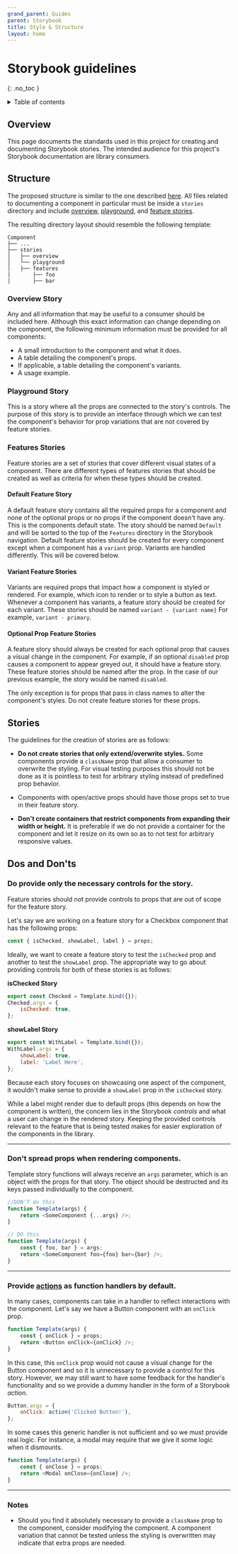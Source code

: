 ```yaml
---
grand_parent: Guides
parent: Storybook
title: Style & Structure
layout: home
---
```


# Storybook guidelines
{: .no_toc }

<details markdown="block">
  <summary>
    Table of contents
  </summary>
  {: .text-delta }
- TOC
{:toc}
</details>

## Overview

This page documents the standards used in this project for creating and
documenting Storybook stories. The intended audience for this project's
Storybook documentation are library consumers.

## Structure

The proposed structure is similar to the one described
[here](https://storybook.js.org/blog/structuring-your-storybook/). All files
related to documenting a component in particular must be inside a `stories`
directory and include [overview](#overview-story), [playground](#playground-story),
and [feature stories](#features-stories).

The resulting directory layout should resemble the following template:

    Component
    ├── ...
    ├── stories
    │   ├── overview
    │   └── playground
    │   ├── features
    |       ├── foo
    |       ├── bar

### Overview Story

Any and all information that may be useful to a consumer should be included here.
Although this exact information can change depending on the component, the
following minimum information must be provided for all components:

- A small introduction to the component and what it does.
- A table detailing the component's props.
- If applicable, a table detailing the component's variants.
- A usage example.

### Playground Story

This is a story where all the props are connected to the story's controls. The
purpose of this story is to provide an interface through which we can test the
component's behavior for prop variations that are not covered by feature stories.

### Features Stories

Feature stories are a set of stories that cover different visual states of
a component. There are different types of features stories that should be created
as well as criteria for when these types should be created.

#### Default Feature Story

A default feature story contains all the required props for a component and none
of the optional props or no props if the component doesn't have any. This is the
components default state. The story should be named `Default` and will be sorted
to the top of the `Features` directory in the Storybook navigation. Default
feature stories should be created for every component except when a component has
a `variant` prop. Variants are handled differently. This will be covered below.

#### Variant Feature Stories

Variants are required props that impact how a component is styled or rendered. For
example, which icon to render or to style a button as text. Whenever a component
has variants, a feature story should be created for each variant. These stories
should be named `variant - {variant name}` For example, `variant - primary`.

#### Optional Prop Feature Stories

A feature story should always be created for each optional prop that causes a
visual change in the component. For example, if an optional `disabled` prop
causes a component to appear greyed out, it should have a feature story. These
feature stories should be named after the prop. In the case of our previous
example, the story would be named `disabled`.

The only exception is for props that pass in class names to alter the component's
styles. Do not create feature stories for these props.

## Stories

The guidelines for the creation of stories are as follows:

-   **Do not create stories that only extend/overwrite styles.** Some
    components provide a `className` prop that allow a consumer to overwrite
    the styling. For visual testing purposes this should not be done as it is
    pointless to test for arbitrary styling instead of predefined prop behavior.

-   Components with open/active props should have those props set to true in
    their feature story.

-   **Don't create containers that restrict components from expanding their width or height.**
    It is preferable if we do not provide a container for the component and let
    it resize on its own so as to not test for arbitrary responsive values.


## Dos and Don'ts

### Do provide only the necessary controls for the story.

Feature stories should not provide controls to props that are out of scope for
the feature story.

Let's say we are working on a feature story for a Checkbox component that has
the following props:

```js
const { isChecked, showLabel, label } = props;
```

Ideally, we want to create a feature story to test the `isChecked` prop and
another to test the `showLabel` prop. The appropriate way to go about providing
controls for both of these stories is as follows:

**isChecked Story**

```js
export const Checked = Template.bind({});
Checked.args = {
    isChecked: true,
};
```

**showLabel Story**

```js
export const WithLabel = Template.bind({});
WithLabel.args = {
    showLabel: true,
    label: 'Label Here',
};
```

Because each story focuses on showcasing one aspect of the component, it
wouldn't make sense to provide a `showLabel` prop in the `isChecked` story.

While a label might render due to default props (this depends on how the
component is written), the concern lies in the Storybook _controls_ and what a
user can change in the rendered story. Keeping the provided controls relevant to
the feature that is being tested makes for easier exploration of the components
in the library.

---

###  Don't spread props when rendering components.

Template story functions will always receive an `args` parameter, which is
an object with the props for that story. The object should be destructed
and its keys passed individually to the component.

```js
//DON'T do this
function Template(args) {
    return <SomeComponent {...args} />;
}

// DO this
function Template(args) {
    const { foo, bar } = args;
    return <SomeComponent foo={foo} bar={bar} />;
}
```

---

### Provide [actions](https://storybook.js.org/docs/react/essentials/actions) as function handlers by default.

In many cases, components can take in a handler to reflect interactions with the
component. Let's say we have a Button component with an `onClick` prop.

```js
function Template(args) {
    const { onClick } = props;
    return <Button onClick={onClick} />;
}
```

In this case, this `onClick` prop would not cause a visual change for the Button
component and so it is unnecessary to provide a control for this story. However,
we may still want to have some feedback for the handler's functionality and so
we provide a dummy handler in the form of a Storybook _action_.

```js
Button.args = {
    onClick: action('Clicked Button!'),
};
```

In some cases this generic handler is not sufficient and so we must provide real
logic. For instance, a modal may require that we give it some logic when it
dismounts.

```js
function Template(args) {
    const { onClose } = props;
    return <Modal onClose={onClose} />;
}
```

---

### Notes

-   Should you find it absolutely necessary to provide a `className` prop
    to the component, consider modifying the component. A component variation
    that cannot be tested unless the styling is overwritten may indicate that
    extra props are needed.
